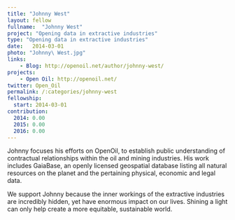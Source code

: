 ```yaml
---
title: "Johnny West"
layout: fellow 
fullname:  "Johnny West"
project: "Opening data in extractive industries"
type: "Opening data in extractive industries"
date:   2014-03-01
photo: "Johnny\ West.jpg"
links: 
    - Blog: http://openoil.net/author/johnny-west/
projects:
    - Open Oil: http://openoil.net/
twitter: Open_Oil
permalink: /:categories/johnny-west
fellowship:
  start: 2014-03-01
contribution:
  2014: 0.00
  2015: 0.00
  2016: 0.00
---
```


Johnny focuses his efforts on OpenOil, to establish public understanding of contractual relationships within the oil and mining industries. His work includes GaiaBase, an openly licensed geospatial database listing all natural resources on the planet and the pertaining physical, economic and legal data.

We support Johnny because the inner workings of the extractive industries are incredibly hidden, yet have enormous impact on our lives. Shining a light can only help create a more equitable, sustainable world.


